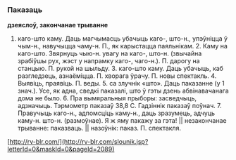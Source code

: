 ### Паказаць
**дзеяслоў, закончанае трыванне**

1. каго-што каму. Даць магчымасць убачыць каго-, што-н., упэўніцца ў чым-н., навучыцца чаму-н. П., як карыстацца паяльнікам. 2. Каму на каго-што. Звярнуць чыю-н. увагу на каго-, што-н. (звычайна зрабіўшы рух, жэст у напрамку каго-, чаго-н.). П. дарогу на станцыю. П. рукой на шыльду. З. каго-што каму. Даць убачыць, каб разгледзець, азнаёміцца. П. хворага ўрачу. П. новы спектакль. 4. Выявіць, праявіць. П. веды. 5. са злучнік «што». Даць паказанне (у 1 знач.). Усе, як адна, сведкі паказалі, што ў гэты дзень абвінавачанага дома не было. 6. Пра вымяральныя прыборы: засведчыць, адзначыць. Тэрмометр паказаў 38,8 С. Гадзіннік паказаў поўнач. 7. Правучыць каго-н., адпомсціць каму-н., даць зразумець, адчуць каму-н. што-н. (размоўнае). Я ж яму пакажу за гэта! || незакончанае трыванне: паказваць. || назоўнік: паказ. П. спектакля.

<a rel="author">[http://rv-blr.com/](http://rv-blr.com/slounik.jsp?letterId=0&maskId=0&pageId=2089)</a>
